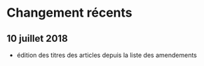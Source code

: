 # Changement récents

## 10 juillet 2018

* édition des titres des articles depuis la liste des amendements
